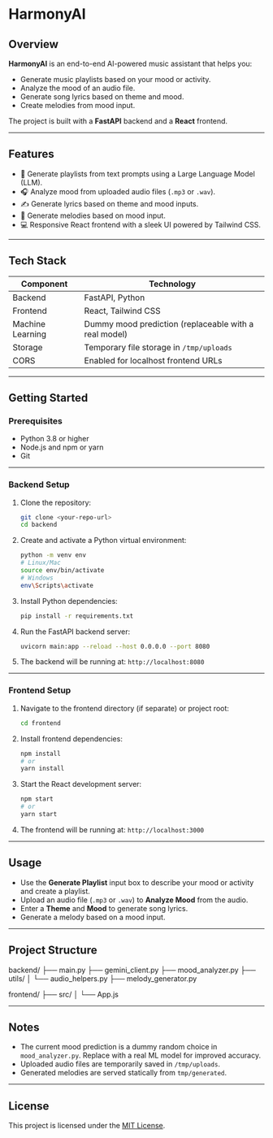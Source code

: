 # HarmonyAI

## Overview

**HarmonyAI** is an end-to-end AI-powered music assistant that helps you:

- Generate music playlists based on your mood or activity.
- Analyze the mood of an audio file.
- Generate song lyrics based on theme and mood.
- Create melodies from mood input.

The project is built with a **FastAPI** backend and a **React** frontend.

---

## Features

- 🎵 Generate playlists from text prompts using a Large Language Model (LLM).  
- 🎧 Analyze mood from uploaded audio files (`.mp3` or `.wav`).  
- ✍️ Generate lyrics based on theme and mood inputs.  
- 🎼 Generate melodies based on mood input.  
- 💻 Responsive React frontend with a sleek UI powered by Tailwind CSS.  

---

## Tech Stack

| Component        | Technology       |
| ---------------- | ---------------- |
| Backend          | FastAPI, Python  |
| Frontend         | React, Tailwind CSS |
| Machine Learning | Dummy mood prediction (replaceable with a real model) |
| Storage          | Temporary file storage in `/tmp/uploads` |
| CORS             | Enabled for localhost frontend URLs |

---

## Getting Started

### Prerequisites

- Python 3.8 or higher  
- Node.js and npm or yarn  
- Git  

---

### Backend Setup

1. Clone the repository:

    ```bash
    git clone <your-repo-url>
    cd backend
    ```

2. Create and activate a Python virtual environment:

    ```bash
    python -m venv env
    # Linux/Mac
    source env/bin/activate
    # Windows
    env\Scripts\activate
    ```

3. Install Python dependencies:

    ```bash
    pip install -r requirements.txt
    ```

4. Run the FastAPI backend server:

    ```bash
    uvicorn main:app --reload --host 0.0.0.0 --port 8080
    ```

5. The backend will be running at: `http://localhost:8080`

---

### Frontend Setup

1. Navigate to the frontend directory (if separate) or project root:

    ```bash
    cd frontend
    ```

2. Install frontend dependencies:

    ```bash
    npm install
    # or
    yarn install
    ```

3. Start the React development server:

    ```bash
    npm start
    # or
    yarn start
    ```

4. The frontend will be running at: `http://localhost:3000`

---

## Usage

- Use the **Generate Playlist** input box to describe your mood or activity and create a playlist.  
- Upload an audio file (`.mp3` or `.wav`) to **Analyze Mood** from the audio.  
- Enter a **Theme** and **Mood** to generate song lyrics.  
- Generate a melody based on a mood input.  

---

## Project Structure

backend/
├── main.py
├── gemini_client.py
├── mood_analyzer.py
├── utils/
│ └── audio_helpers.py
├── melody_generator.py

frontend/
├── src/
│ └── App.js



---

## Notes

- The current mood prediction is a dummy random choice in `mood_analyzer.py`. Replace with a real ML model for improved accuracy.  
- Uploaded audio files are temporarily saved in `/tmp/uploads`.  
- Generated melodies are served statically from `tmp/generated`.  

---

## License

This project is licensed under the [MIT License](LICENSE).
